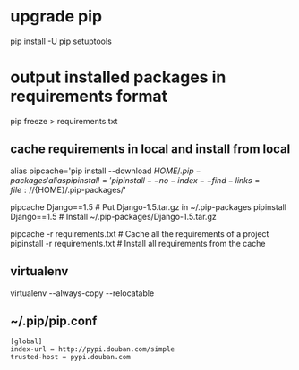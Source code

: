 # upgrade pip
pip install -U pip setuptools

# output installed packages in requirements format
pip freeze > requirements.txt 

## cache requirements in local and install from local
alias pipcache='pip install --download ${HOME}/.pip-packages'
alias pipinstall='pip install --no-index --find-links=file://${HOME}/.pip-packages/'

pipcache Django==1.5 # Put Django-1.5.tar.gz in ~/.pip-packages
pipinstall Django==1.5 # Install ~/.pip-packages/Django-1.5.tar.gz
 
pipcache -r requirements.txt # Cache all the requirements of a project
pipinstall -r requirements.txt # Install all requirements from the cache

## virtualenv
virtualenv --always-copy --relocatable

## ~/.pip/pip.conf
```
[global]
index-url = http://pypi.douban.com/simple
trusted-host = pypi.douban.com
```
